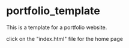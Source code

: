 # portfolio_template

This is a template for a portfolio website.

click on the "index.html" file for the home page
